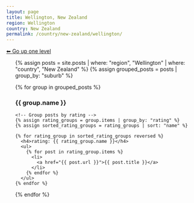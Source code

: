```yaml
---
layout: page
title: Wellington, New Zealand
region: Wellington
country: New Zealand
permalink: /country/new-zealand/wellington/
---
```

[⬅ Go up one level](/country/new-zealand/)
<ul>
  {% assign posts = site.posts | where: "region", "Wellington" | where: "country", "New Zealand" %}
  {% assign grouped_posts = posts | group_by: "suburb" %}

  {% for group in grouped_posts %}
    <h3>{{ group.name }}</h3>

    <!-- Group posts by rating -->
    {% assign rating_groups = group.items | group_by: "rating" %}
    {% assign sorted_rating_groups = rating_groups | sort: "name" %}

    {% for rating_group in sorted_rating_groups reversed %}
      <h4>rating: {{ rating_group.name }}</h4>
      <ul>
        {% for post in rating_group.items %}
          <li>
            <a href="{{ post.url }}">{{ post.title }}</a>
          </li>
        {% endfor %}
      </ul>
    {% endfor %}
  {% endfor %}
</ul>
